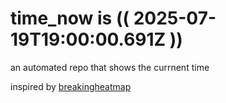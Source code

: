 # time_now is (( 2025-07-19T19:00:00.691Z ))

an automated repo that shows the currnent time

inspired by [breakingheatmap](https://github.com/breakingheatmap/breakingheatmap)